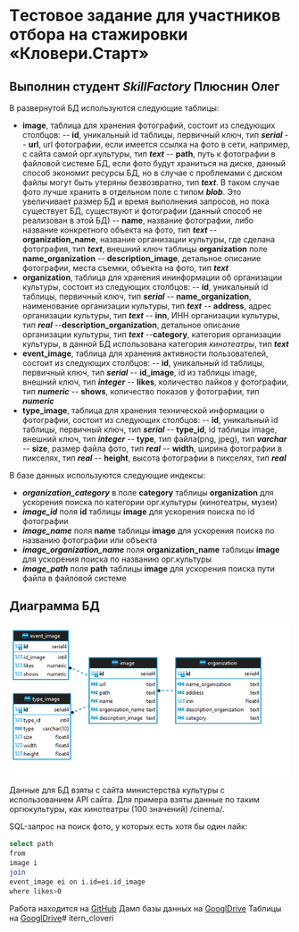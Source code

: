 # Tестовое задание для участников отбора на стажировки «Кловери.Старт»
## Выполнин студент _SkillFactory_ Плюснин Олег

В развернутой БД используются следующие таблицы:
- __image__, таблица для хранения фотографий, состоит из следующих столбцов:
-- __id__, уникальный id таблицы, первичный ключ, тип ___serial___
-- __url__, url фотографии, если имеется ссылка на фото в сети, например, с сайта самой орг.культуры, тип ___text___
-- __path__, путь к фотографии в файловой системе БД, если фото будут храниться на диске, данный способ экономит ресурсы БД, но в случае с проблемами с диском файлы могут быть утеряны безвозвратно, тип ___text___. В таком случае фото лучше хранить в отдельном поле с типом ___blob___. Это увеличивает размер БД и время выполнения запросов, но пока существует БД, существуют и фотографии (данный способ не реализован в этой БД)
-- __name__, название фотографии, либо название конкретного объекта на фото, тип ___text___
-- __organization_name__, название организации культуры, где сделана фотография, тип ___text___, внешний ключ таблицы __organization__ поле __name_organization__
-- __description_image__, детальное описание фотографии, места съемки, объекта на фото, тип ___text___
- __organization__, таблица для хранения ининформации об организации культуры, состоит из следующих столбцов:
-- __id__, уникальный id таблицы, первичный ключ, тип ___serial___
-- __name_organization__, наименование организации культуры, тип ___text___
-- __address__, адрес организации культуры, тип ___text___
-- __inn__, ИНН организации культуры, тип ___real___
--__description_organization__, детальное описание организации культуры, тип ___text___
--__category__, категория организации культуры, в данной БД использована категория _кинотеатры_, тип ___text___
- __event_image__, таблица для хранения активности пользователей, состоит из следующих столбцов:
-- __id__, уникальный id таблицы, первичный ключ, тип ___serial___
-- __id_image__, id из таблицы image, внешний ключ, тип ___integer___
-- __likes__, количество лайков у фотографии, тип ___numeric___
-- __shows__, количество показов у фотографии, тип ___numeric___
- __type_image__, таблица для хранения технической информации о фотографии, состоит из следующих столбцов:
--  __id__, уникальный id таблицы, первичный ключ, тип ___serial___
-- __type_id__, id таблицы image, внешний ключ, тип ___integer___
-- __type__, тип файла(png, jpeg), тип ___varchar___
-- __size__, размер файла фото, тип ___real___
-- __width__, ширина фотографии в пикселях, тип ___real___
-- __height__, высота фотографии в пикселях, тип ___real___

В базе данных используются следующие индексы:
- ___organization_category___ в поле __category__ таблицы __organization__ для ускорения поиска по категории орг.культуры (кинотеатры, музеи)
- ___image_id___ поля __id__ таблицы __image__ для ускорения поиска по id фотографии
- ___image_name___ поля __name__ таблицы __image__ для ускорения поиска по названию фотографии или объекта
- ___image_organization_name___ поля  __organization_name__ таблицы __image__ для ускорения поиска по названию орг.культуры
- ___image_path___ поля __path__ таблицы __image__ для ускорения поиска пути файла в файловой системе

## Диаграмма БД
<img src='diagram_DB.png'>

Данные для БД взяты с сайта министерства культуры с использованием API сайта. Для примера взяты данные по таким оргюкультуры, как кинотеатры (100 значений) /cinema/.

SQL-запрос на поиск фото, у которых есть хотя бы один лайк:
```sh
select path 
from 
image i 
join 
event_image ei on i.id=ei.id_image 
where likes>0
```


Работа находится на [GitHub](https://github.com/cheef777/itern_cloveri)
Дамп базы данных на [GooglDrive]()
Таблицы на [GooglDrive]()# itern_cloveri
